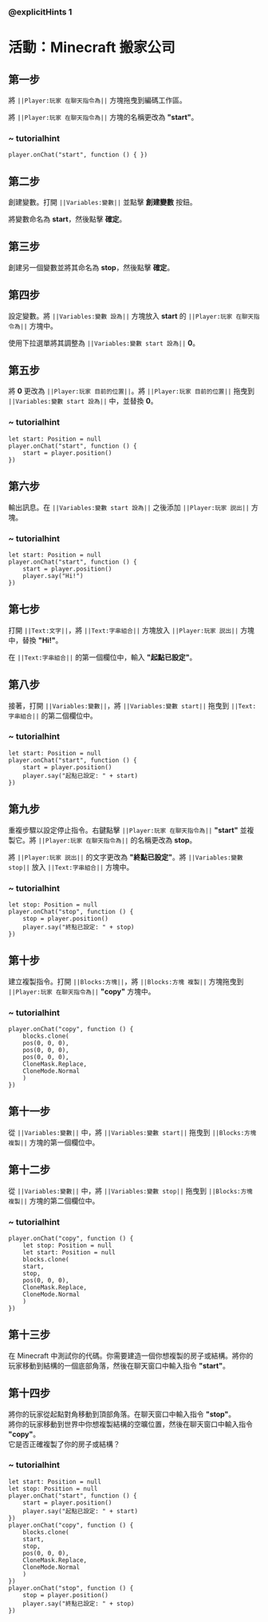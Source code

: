 ### @explicitHints 1

# 活動：Minecraft 搬家公司

## 第一步  
將 ``||Player:玩家 在聊天指令為||`` 方塊拖曳到編碼工作區。

將 ``||Player:玩家 在聊天指令為||`` 方塊的名稱更改為 **"start"**。

### ~ tutorialhint
```blocks
player.onChat("start", function () { })
```

## 第二步  
創建變數。打開 ``||Variables:變數||`` 並點擊 **創建變數** 按鈕。

將變數命名為 **start**，然後點擊 **確定**。

## 第三步  
創建另一個變數並將其命名為 **stop**，然後點擊 **確定**。

## 第四步  
設定變數。將 ``||Variables:變數 設為||`` 方塊放入 **start** 的 ``||Player:玩家 在聊天指令為||`` 方塊中。

使用下拉選單將其調整為 ``||Variables:變數 start 設為||`` **0**。

## 第五步  
將 **0** 更改為 ``||Player:玩家 目前的位置||``。將 ``||Player:玩家 目前的位置||`` 拖曳到 ``||Variables:變數 start 設為||`` 中，並替換 **0**。

### ~ tutorialhint
```blocks
let start: Position = null
player.onChat("start", function () {
    start = player.position()
})
```

## 第六步  
輸出訊息。在 ``||Variables:變數 start 設為||`` 之後添加 ``||Player:玩家 説出||`` 方塊。

### ~ tutorialhint
```blocks
let start: Position = null
player.onChat("start", function () {
    start = player.position()
    player.say("Hi!")
})
```

## 第七步  
打開 ``||Text:文字||``，將 ``||Text:字串組合||`` 方塊放入 ``||Player:玩家 説出||`` 方塊中，替換 **"Hi!"**。

在 ``||Text:字串組合||`` 的第一個欄位中，輸入 **"起點已設定"**。

## 第八步  
接著，打開 ``||Variables:變數||``，將 ``||Variables:變數 start||`` 拖曳到 ``||Text:字串組合||`` 的第二個欄位中。

### ~ tutorialhint
```blocks
let start: Position = null
player.onChat("start", function () {
    start = player.position()
    player.say("起點已設定: " + start)
})
```

## 第九步  
重複步驟以設定停止指令。右鍵點擊 ``||Player:玩家 在聊天指令為||`` **"start"** 並複製它。將 ``||Player:玩家 在聊天指令為||`` 的名稱更改為 **stop**。

將 ``||Player:玩家 説出||`` 的文字更改為 **"終點已設定"**。將 ``||Variables:變數 stop||`` 放入 ``||Text:字串組合||`` 方塊中。

### ~ tutorialhint
```blocks
let stop: Position = null
player.onChat("stop", function () {
    stop = player.position()
    player.say("終點已設定: " + stop)
})
```

## 第十步  
建立複製指令。打開 ``||Blocks:方塊||``，將 ``||Blocks:方塊 複製||`` 方塊拖曳到 ``||Player:玩家 在聊天指令為||`` **"copy"** 方塊中。

### ~ tutorialhint
```blocks
player.onChat("copy", function () {
    blocks.clone(
    pos(0, 0, 0),
    pos(0, 0, 0),
    pos(0, 0, 0),
    CloneMask.Replace,
    CloneMode.Normal
    )
})
```

## 第十一步  
從 ``||Variables:變數||`` 中，將 ``||Variables:變數 start||`` 拖曳到 ``||Blocks:方塊 複製||`` 方塊的第一個欄位中。

## 第十二步  
從 ``||Variables:變數||`` 中，將 ``||Variables:變數 stop||`` 拖曳到 ``||Blocks:方塊 複製||`` 方塊的第二個欄位中。

### ~ tutorialhint
```blocks
player.onChat("copy", function () {
    let stop: Position = null
    let start: Position = null
    blocks.clone(
    start,
    stop,
    pos(0, 0, 0),
    CloneMask.Replace,
    CloneMode.Normal
    )
})
```

## 第十三步  
在 Minecraft 中測試你的代碼。你需要建造一個你想複製的房子或結構。將你的玩家移動到結構的一個底部角落，然後在聊天窗口中輸入指令 **"start"**。

## 第十四步  
將你的玩家從起點對角移動到頂部角落。在聊天窗口中輸入指令 **"stop"**。  
將你的玩家移動到世界中你想複製結構的空曠位置，然後在聊天窗口中輸入指令 **"copy"**。  
它是否正確複製了你的房子或結構？

### ~ tutorialhint
```blocks
let start: Position = null
let stop: Position = null
player.onChat("start", function () {
    start = player.position()
    player.say("起點已設定: " + start)
})
player.onChat("copy", function () {
    blocks.clone(
    start,
    stop,
    pos(0, 0, 0),
    CloneMask.Replace,
    CloneMode.Normal
    )
})
player.onChat("stop", function () {
    stop = player.position()
    player.say("終點已設定: " + stop)
})
```
